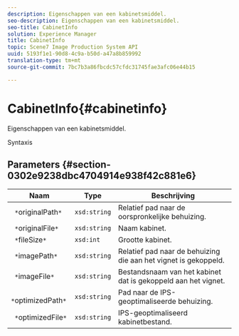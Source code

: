 ```yaml
---
description: Eigenschappen van een kabinetsmiddel.
seo-description: Eigenschappen van een kabinetsmiddel.
seo-title: CabinetInfo
solution: Experience Manager
title: CabinetInfo
topic: Scene7 Image Production System API
uuid: 5193f1e1-90d8-4c9a-b50d-a47a8b859992
translation-type: tm+mt
source-git-commit: 7bc7b3a86fbcdc57cfdc31745fae3afc06e44b15

---
```



# CabinetInfo{#cabinetinfo}

Eigenschappen van een kabinetsmiddel.

Syntaxis

## Parameters {#section-0302e9238dbc4704914e938f42c881e6}

| Naam | Type | Beschrijving |
|---|---|---|
| ` *`originalPath`*` | `xsd:string` | Relatief pad naar de oorspronkelijke behuizing. |
| ` *`originalFile`*` | `xsd:string` | Naam kabinet. |
| ` *`fileSize`*` | `xsd:int` | Grootte kabinet. |
| ` *`imagePath`*` | `xsd:string` | Relatief pad naar de behuizing die aan het vignet is gekoppeld. |
| ` *`imageFile`*` | `xsd:string` | Bestandsnaam van het kabinet dat is gekoppeld aan het vignet. |
| ` *`optimizedPath`*` | `xsd:string` | Pad naar de IPS-geoptimaliseerde behuizing. |
| ` *`optimizedFile`*` | `xsd:string` | IPS-geoptimaliseerd kabinetbestand. |

